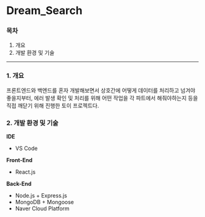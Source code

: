 # Dream_Search

### 목차
1. 개요
2. 개발 환경 및 기술

---

### 1. 개요
프론트엔드와 백엔드를 혼자 개발해보면서 상호간에 어떻게 데이터를 처리하고 넘겨야 좋을지부터, 에러 발생 확인 및 처리를 위해 어떤 작업을 각 파트에서 해줘야하는지 등을 
직접 깨닫기 위해 진행한 토이 프로젝트다.

### 2. 개발 환경 및 기술
**IDE**
- VS Code

**Front-End**
- React.js

**Back-End**
- Node.js + Express.js
- MongoDB + Mongoose
- Naver Cloud Platform
